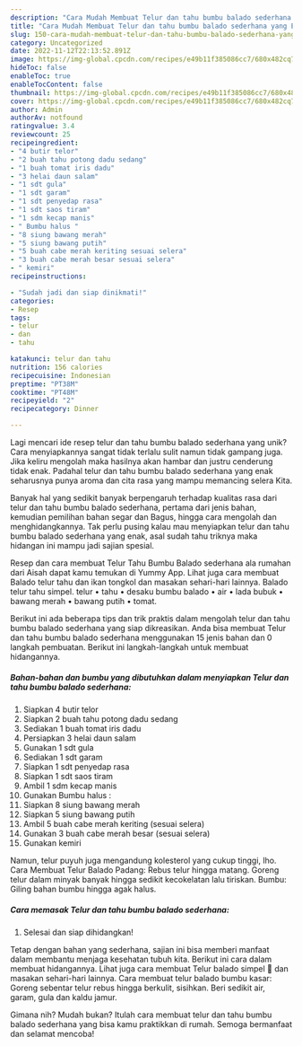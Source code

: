 ```yaml
---
description: "Cara Mudah Membuat Telur dan tahu bumbu balado sederhana yang Enak"
title: "Cara Mudah Membuat Telur dan tahu bumbu balado sederhana yang Enak"
slug: 150-cara-mudah-membuat-telur-dan-tahu-bumbu-balado-sederhana-yang-enak
category: Uncategorized
date: 2022-11-12T22:13:52.891Z
image: https://img-global.cpcdn.com/recipes/e49b11f385086cc7/680x482cq70/telur-dan-tahu-bumbu-balado-sederhana-foto-resep-utama.jpg
hideToc: false
enableToc: true
enableTocContent: false
thumbnail: https://img-global.cpcdn.com/recipes/e49b11f385086cc7/680x482cq70/telur-dan-tahu-bumbu-balado-sederhana-foto-resep-utama.jpg
cover: https://img-global.cpcdn.com/recipes/e49b11f385086cc7/680x482cq70/telur-dan-tahu-bumbu-balado-sederhana-foto-resep-utama.jpg
author: Admin
authorAv: notfound
ratingvalue: 3.4
reviewcount: 25
recipeingredient:
- "4 butir telor"
- "2 buah tahu potong dadu sedang"
- "1 buah tomat iris dadu"
- "3 helai daun salam"
- "1 sdt gula"
- "1 sdt garam"
- "1 sdt penyedap rasa"
- "1 sdt saos tiram"
- "1 sdm kecap manis"
- " Bumbu halus "
- "8 siung bawang merah"
- "5 siung bawang putih"
- "5 buah cabe merah keriting sesuai selera"
- "3 buah cabe merah besar sesuai selera"
- " kemiri"
recipeinstructions:

- "Sudah jadi dan siap dinikmati!"
categories:
- Resep
tags:
- telur
- dan
- tahu

katakunci: telur dan tahu 
nutrition: 156 calories
recipecuisine: Indonesian
preptime: "PT38M"
cooktime: "PT48M"
recipeyield: "2"
recipecategory: Dinner

---
```





Lagi mencari ide resep telur dan tahu bumbu balado sederhana yang unik? Cara menyiapkannya sangat tidak terlalu sulit namun tidak gampang juga. Jika keliru mengolah maka hasilnya akan hambar dan justru cenderung tidak enak. Padahal telur dan tahu bumbu balado sederhana yang enak seharusnya punya aroma dan cita rasa yang mampu memancing selera Kita.





Banyak hal yang sedikit banyak berpengaruh terhadap kualitas rasa dari telur dan tahu bumbu balado sederhana, pertama dari jenis bahan, kemudian pemilihan bahan segar dan Bagus, hingga cara mengolah dan menghidangkannya. Tak perlu pusing kalau mau menyiapkan telur dan tahu bumbu balado sederhana yang enak,      asal sudah tahu triknya maka hidangan ini mampu jadi sajian spesial.














Resep dan cara membuat Telur Tahu Bumbu Balado sederhana ala rumahan dari Aisah dapat kamu temukan di Yummy App. Lihat juga cara membuat Balado telur tahu dan ikan tongkol dan masakan sehari-hari lainnya. Balado telur tahu simpel. telur • tahu • desaku bumbu balado • air • lada bubuk • bawang merah • bawang putih • tomat.






Berikut ini ada beberapa tips dan trik praktis dalam mengolah telur dan tahu bumbu balado sederhana yang siap dikreasikan. Anda bisa membuat Telur dan tahu bumbu balado sederhana menggunakan 15 jenis bahan dan 0 langkah pembuatan. Berikut ini langkah-langkah untuk membuat hidangannya.

<!--inarticleads1-->

##### Bahan-bahan dan bumbu yang dibutuhkan dalam menyiapkan Telur dan tahu bumbu balado sederhana:

1. Siapkan 4 butir telor
1. Siapkan 2 buah tahu potong dadu sedang
1. Sediakan 1 buah tomat iris dadu
1. Persiapkan 3 helai daun salam
1. Gunakan 1 sdt gula
1. Sediakan 1 sdt garam
1. Siapkan 1 sdt penyedap rasa
1. Siapkan 1 sdt saos tiram
1. Ambil 1 sdm kecap manis
1. Gunakan  Bumbu halus :
1. Siapkan 8 siung bawang merah
1. Siapkan 5 siung bawang putih
1. Ambil 5 buah cabe merah keriting (sesuai selera)
1. Gunakan 3 buah cabe merah besar (sesuai selera)
1. Gunakan  kemiri


Namun, telur puyuh juga mengandung kolesterol yang cukup tinggi, lho. Cara Membuat Telur Balado Padang: Rebus telur hingga matang. Goreng telur dalam minyak banyak hingga sedikit kecokelatan lalu tiriskan. Bumbu: Giling bahan bumbu hingga agak halus. 

<!--inarticleads2-->

##### Cara memasak Telur dan tahu bumbu balado sederhana:


1. Selesai dan siap dihidangkan!

Tetap dengan bahan yang sederhana, sajian ini bisa memberi manfaat dalam membantu menjaga kesehatan tubuh kita. Berikut ini cara dalam membuat hidangannya. Lihat juga cara membuat Telur balado simpel 🤤 dan masakan sehari-hari lainnya. Cara membuat telur balado bumbu kasar: Goreng sebentar telur rebus hingga berkulit, sisihkan. Beri sedikit air, garam, gula dan kaldu jamur. 

Gimana nih? Mudah bukan? Itulah cara membuat telur dan tahu bumbu balado sederhana yang bisa kamu praktikkan di rumah. Semoga bermanfaat dan selamat mencoba!
